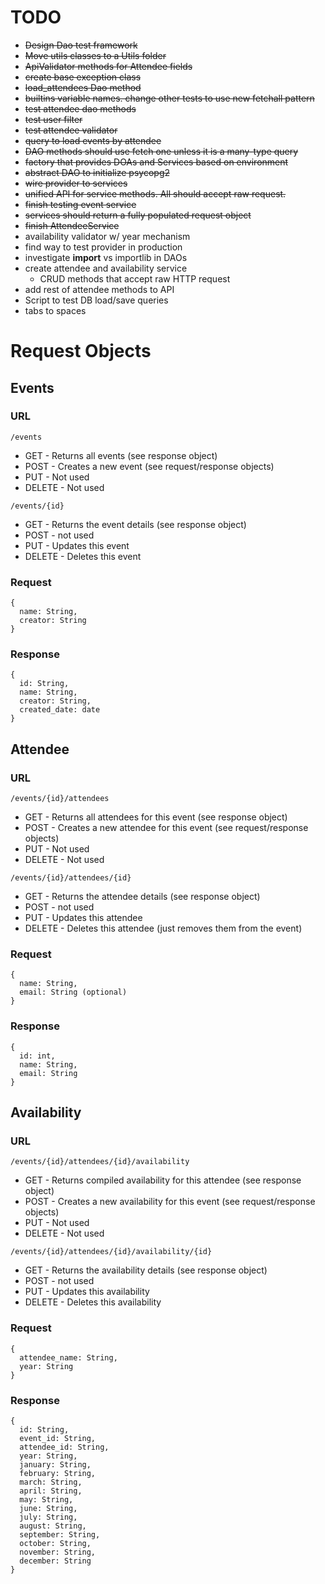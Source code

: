 # TODO
* ~~Design Dao test framework~~
* ~~Move utils classes to a Utils folder~~
* ~~ApiValidator methods for Attendee fields~~
* ~~create base exception class~~
* ~~load_attendees Dao method~~
* ~~builtins variable names. change other tests to use new fetchall pattern~~
* ~~test attendee dao methods~~
* ~~test user filter~~
* ~~test attendee validator~~
* ~~query to load events by attendee~~
* ~~DAO methods should use fetch one unless it is a many-type query~~
* ~~factory that provides DOAs and Services based on environment~~
* ~~abstract DAO to initialize psycopg2~~
* ~~wire provider to services~~
* ~~unified API for service methods. All should accept raw request.~~
* ~~finish testing event service~~
* ~~services should return a fully populated request object~~
* ~~finish AttendeeService~~
* availability validator w/ year mechanism
* find way to test provider in production
* investigate __import__ vs importlib in DAOs
* create attendee and availability service
  * CRUD methods that accept raw HTTP request
* add rest of attendee methods to API
* Script to test DB load/save queries
* tabs to spaces

# Request Objects
## Events
### URL
`/events`
* GET - Returns all events (see response object)
* POST - Creates a new event (see request/response objects)
* PUT - Not used
* DELETE - Not used

`/events/{id}`
* GET - Returns the event details (see response object)
* POST - not used
* PUT - Updates this event
* DELETE - Deletes this event

### Request
```
{
  name: String,
  creator: String
}
```

### Response
```
{
  id: String,
  name: String,
  creator: String,
  created_date: date
}
```

## Attendee
### URL
`/events/{id}/attendees`
* GET - Returns all attendees for this event (see response object)
* POST - Creates a new attendee for this event (see request/response objects)
* PUT - Not used
* DELETE - Not used

`/events/{id}/attendees/{id}`
* GET - Returns the attendee details (see response object)
* POST - not used
* PUT - Updates this attendee
* DELETE - Deletes this attendee (just removes them from the event)

### Request
```
{
  name: String,
  email: String (optional)
}
```

### Response
```
{
  id: int,
  name: String,
  email: String
}
```

## Availability
### URL
`/events/{id}/attendees/{id}/availability`
* GET - Returns compiled availability for this attendee (see response object)
* POST - Creates a new availability for this event (see request/response objects)
* PUT - Not used
* DELETE - Not used

`/events/{id}/attendees/{id}/availability/{id}`
* GET - Returns the availability details (see response object)
* POST - not used
* PUT - Updates this availability
* DELETE - Deletes this availability

### Request
```
{
  attendee_name: String,
  year: String
}
```

### Response
```
{
  id: String,
  event_id: String,
  attendee_id: String,
  year: String,
  january: String,
  february: String,
  march: String,
  april: String,
  may: String,
  june: String,
  july: String,
  august: String,
  september: String,
  october: String,
  november: String,
  december: String
}
```
